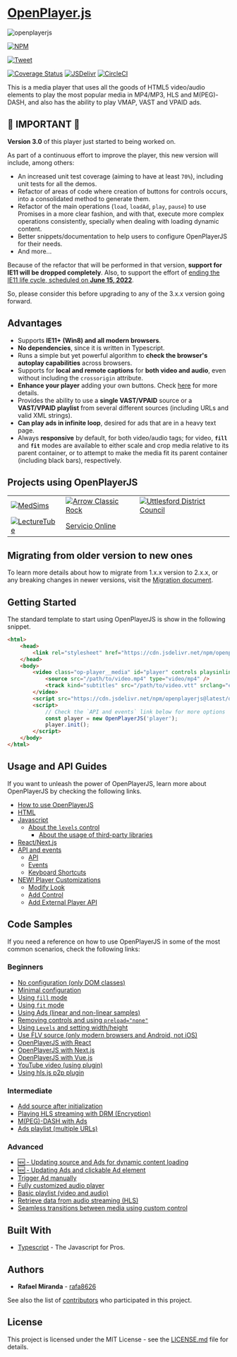 # [OpenPlayer.js](https://www.openplayerjs.com)

![openplayerjs](https://user-images.githubusercontent.com/910829/46182430-d4c0f380-c299-11e8-89a8-c7554a70b66c.png)

[![NPM](https://nodei.co/npm/openplayerjs.png?downloads=true&downloadRank=true&stars=true)](https://nodei.co/npm/openplayerjs/)

[![Tweet](https://img.shields.io/twitter/url/http/shields.io.svg?style=social)](https://twitter.com/intent/tweet?text=Support%20OpenPlayerJS%20by%20giving%20the%20project%20a%20start%20at%20&url=https://www.openplayerjs.com&hashtags=openplayerjs,mediaplayer,vpaid,opensourcerocks,streaming)

[![Coverage Status](https://coveralls.io/repos/github/openplayerjs/openplayerjs/badge.svg?branch=master)](https://coveralls.io/github/openplayerjs/openplayerjs?branch=master)
[![JSDelivr](https://data.jsdelivr.com/v1/package/npm/openplayerjs/badge)](https://www.jsdelivr.com/package/npm/openplayerjs)
[![CircleCI](https://circleci.com/gh/openplayerjs/openplayerjs/tree/master.svg?style=svg)](https://circleci.com/gh/openplayerjs/openplayerjs/tree/master)

This is a media player that uses all the goods of HTML5 video/audio elements to play the most popular media in MP4/MP3, HLS and M(PEG)-DASH, and also has the ability to play VMAP, VAST and VPAID ads.

## 🚨 IMPORTANT 🚨

**Version 3.0** of this player just started to being worked on.

As part of a continuous effort to improve the player, this new version will include, among others:

- An increased unit test coverage (aiming to have at least `70%`), including unit tests for all the demos.
- Refactor of areas of code where creation of buttons for controls occurs, into a consolidated method to generate them.
- Refactor of the main operations (`load`, `loadAd`, `play`, `pause`) to use Promises in a more clear fashion, and with that, execute more complex operations consistently, specially when dealing with loading dynamic content.
- Better snippets/documentation to help users to configure OpenPlayerJS for their needs.
- And more...

Because of the refactor that will be performed in that version, **support for IE11 will be dropped completely**. Also, to support the effort of [ending the IE11 life cycle, scheduled on **June 15, 2022**](https://docs.microsoft.com/en-us/lifecycle/faq/internet-explorer-microsoft-edge#:~:text=Internet%20Explorer%2011-,Is%20Internet%20Explorer%2011%20the%20last%20version%20of%20Internet%20Explorer,systems%20starting%20June%2015%2C%202022.).

So, please consider this before upgrading to any of the 3.x.x version going forward.

## Advantages

- Supports **IE11+ (Win8) and all modern browsers**.
- **No dependencies**, since it is written in Typescript.
- Runs a simple but yet powerful algorithm to **check the browser's autoplay capabilities** across browsers.
- Supports for **local and remote captions** for **both video and audio**, even without including the `crossorigin` attribute.
- **Enhance your player** adding your own buttons. Check [here](./docs/customize.md) for more details.
- Provides the ability to use a **single VAST/VPAID** source or a **VAST/VPAID playlist** from several different sources (including URLs and valid XML strings).
- **Can play ads in infinite loop**, desired for ads that are in a heavy text page.
- Always **responsive** by default, for both video/audio tags; for video, **`fill`** and **`fit`** modes are available to either scale and crop media relative to its parent container, or to attempt to make the media fit its parent container (including black bars), respectively.

## Projects using OpenPlayerJS

| | | |
|--|--|--|
|[![MedSims](https://img.medscapestatic.com/pi/global/icons/icon-medsims-logo@2x.png)](https://www.medscape.org/simulation) | [![Arrow Classic Rock](https://player.arrow.nl/tmp/images/logo.1507670326.jpg)](https://player.arrow.nl/ad.html) | [![Uttlesford District Council](https://uttlesford.moderngov.co.uk/SiteSpecific/res/img/uttlesfordlogo.png)](https://uttlesford.moderngov.co.uk/ieListDocuments.aspx?CId=159&MId=5501)|
|[![LectureTube](https://live.video.tuwien.ac.at/room/assets/lecturetube_landscape.svg)](https://live.video.tuwien.ac.at/room/heart0/player.html)| [Servicio Online](https://40152354.servicio-online.net//INDEX.html)| |

## Migrating from older version to new ones

To learn more details about how to migrate from 1.x.x version to 2.x.x, or any breaking changes in newer versions, visit the [Migration document](./migration.md).

## Getting Started

The standard template to start using OpenPlayerJS is show in the following snippet.

```html
<html>
    <head>
        <link rel="stylesheet" href="https://cdn.jsdelivr.net/npm/openplayerjs@latest/dist/openplayer.min.css" />
    </head>
    <body>
        <video class="op-player__media" id="player" controls playsinline>
            <source src="/path/to/video.mp4" type="video/mp4" />
            <track kind="subtitles" src="/path/to/video.vtt" srclang="en" label="English" />
        </video>
        <script src="https://cdn.jsdelivr.net/npm/openplayerjs@latest/dist/openplayer.min.js"></script>
        <script>
            // Check the `API and events` link below for more options
            const player = new OpenPlayerJS('player');
            player.init();
        </script>
    </body>
</html>
```

## Usage and API Guides

If you want to unleash the power of OpenPlayerJS, learn more about OpenPlayerJS by checking the following links.

- [How to use OpenPlayerJS](./docs/usage.md)
- [HTML](./docs/usage.md#html)
- [Javascript](./docs/usage.md#javascript)
  - [About the `levels` control](./docs/usage.md#about-the-levels-control)
    - [About the usage of third-party libraries](./docs/usage.md#about-the-usage-of-third-party-libraries)
- [React/Next.js](./docs/usage.md#reactnextjs)
- [API and events](./docs/api.md)
  - [API](./docs/api.md#api)
  - [Events](./docs/api.md#events)
  - [Keyboard Shortcuts](./docs/api.md#keyboard-shortcuts)
- [NEW! Player Customizations](./docs/customize.md)
  - [Modify Look](./docs/customize.md#modify-look)
  - [Add Control](./docs/customize.md#add-control)
  - [Add External Player API](./docs/customize.md#add-external-player-api)

## Code Samples

If you need a reference on how to use OpenPlayerJS in some of the most common scenarios, check the following links:

### Beginners

- [No configuration (only DOM classes)](https://codepen.io/rafa8626/pen/WaNxNB)
- [Minimal configuration](https://codepen.io/rafa8626/pen/BqazxX)
- [Using `fill` mode](https://codepen.io/rafa8626/pen/xxZXQoO)
- [Using `fit` mode](https://codepen.io/rafa8626/pen/abmboKV)
- [Using Ads (linear and non-linear samples)](https://codepen.io/rafa8626/pen/vVYKav)
- [Removing controls and using `preload="none"`](https://codepen.io/rafa8626/pen/OJyMwxX)
- [Using `Levels` and setting width/height](https://codepen.io/rafa8626/pen/ExxXvZx)
- [Use FLV source (only modern browsers and Android, not iOS)](https://codepen.io/rafa8626/pen/QWEZPaZ)
- [OpenPlayerJS with React](https://codepen.io/rafa8626/pen/GRrVLMB)
- [OpenPlayerJS with Next.js](https://codesandbox.io/s/vigorous-almeida-71gln)
- [OpenPlayerJS with Vue.js](https://codepen.io/rafa8626/pen/JjWPLeo)
- [YouTube video (using plugin)](https://codepen.io/rafa8626/pen/wvvOYpg)
- [Using hls.js p2p plugin](https://codepen.io/rafa8626/pen/PoPLMxo)

### Intermediate

- [Add source after initialization](https://codepen.io/rafa8626/pen/YzzgJrK)
- [Playing HLS streaming with DRM (Encryption)](https://codepen.io/rafa8626/pen/QZWEVy)
- [M(PEG)-DASH with Ads](https://codepen.io/rafa8626/pen/Xxjmra)
- [Ads playlist (multiple URLs)](https://codepen.io/rafa8626/pen/wvvxbMN)

### Advanced

- [🆕 - Updating source and Ads for dynamic content loading](https://codepen.io/rafa8626/pen/gORJWVz)
- [🆕 - Updating Ads and clickable Ad element](https://codepen.io/rafa8626/pen/OJmEzXw)
- [Trigger Ad manually](https://codepen.io/rafa8626/pen/abZNgoY)
- [Fully customized audio player](https://codepen.io/rafa8626/pen/ExPLVRE)
- [Basic playlist (video and audio)](https://codepen.io/rafa8626/pen/GRREQpX)
- [Retrieve data from audio streaming (HLS)](https://codepen.io/rafa8626/pen/abbjrBW)
- [Seamless transitions between media using custom control](https://codepen.io/rafa8626/pen/oNXmEza)

## Built With

- [Typescript](https://www.typescriptlang.org/docs/home.html) - The Javascript for Pros.

## Authors

- **Rafael Miranda** - [rafa8626](https://github.com/rafa8626)

See also the list of [contributors](https://github.com/openplayerjs/openplayerjs/contributors) who participated in this project.

## License

This project is licensed under the MIT License - see the [LICENSE.md](LICENSE.md) file for details.
